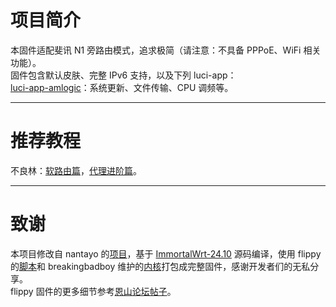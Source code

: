 # 项目简介
本固件适配斐讯 N1 旁路由模式，追求极简（请注意：不具备 PPPoE、WiFi 相关功能）。<br>
固件包含默认皮肤、完整 IPv6 支持，以及下列 luci-app：<br>
[luci-app-amlogic](https://github.com/ophub/luci-app-amlogic)：系统更新、文件传输、CPU 调频等。<br>
***
# 推荐教程
不良林：[软路由篇](https://www.youtube.com/playlist?list=PL5TbbtexT8T293fBi4i5MOf4OjdLQ3hUa)，[代理进阶篇](https://www.youtube.com/playlist?list=PL5TbbtexT8T3JJdJAy73A0T2NXZL2JEJY)。<br>
***
# 致谢
本项目修改自 nantayo 的[项目](https://github.com/nantayo/N1-OpenWrt)，基于 [ImmortalWrt-24.10](https://github.com/immortalwrt/immortalwrt/tree/openwrt-24.10) 源码编译，使用 flippy 的[脚本](https://github.com/unifreq/openwrt_packit)和 breakingbadboy 维护的[内核](https://github.com/breakingbadboy/OpenWrt/releases/tag/kernel_stable)打包成完整固件，感谢开发者们的无私分享。<br>
flippy 固件的更多细节参考[恩山论坛帖子](https://www.right.com.cn/forum/thread-4076037-1-1.html)。
